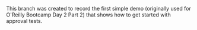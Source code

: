 This branch was created to record the first simple demo (originally used for O'Reilly Bootcamp Day 2 Part 2) that shows how to get started with approval tests.